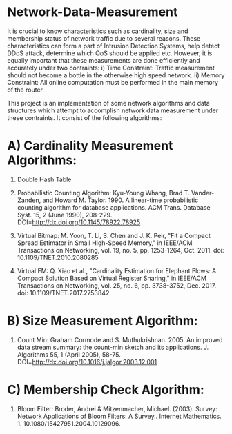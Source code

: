 # Network-Data-Measurement

It is crucial to know characteristics such as cardinality, size and membership status of network traffic due to several reasons. These
characteristics can form a part of Intrusion Detection Systems, help detect DDoS attack, determine which QoS should be applied etc. However, it is equally important that these measurements are done efficiently and accurately under two contraints:
i) Time Constraint: Traffic measurement should not become a bottle in the otherwise high speed network.
ii) Memory Constraint: All online computation must be performed in the main memory of the router.

This project is an implementation of some network algorithms and data structures which attempt to accomplish network data measurement under these contraints. It consist of the following algorithms:

# A) Cardinality Measurement Algorithms:

1) Double Hash Table

2) Probabilistic Counting Algorithm:
Kyu-Young Whang, Brad T. Vander-Zanden, and Howard M. Taylor. 1990. A linear-time probabilistic counting algorithm for database applications. ACM Trans. Database Syst. 15, 2 (June 1990), 208-229. DOI=http://dx.doi.org/10.1145/78922.78925

3) Virtual Bitmap:
M. Yoon, T. Li, S. Chen and J. K. Peir, "Fit a Compact Spread Estimator in Small High-Speed Memory," in IEEE/ACM Transactions on Networking, vol. 19, no. 5, pp. 1253-1264, Oct. 2011.
doi: 10.1109/TNET.2010.2080285

4) Virtual FM:
Q. Xiao et al., "Cardinality Estimation for Elephant Flows: A Compact Solution Based on Virtual Register Sharing," in IEEE/ACM Transactions on Networking, vol. 25, no. 6, pp. 3738-3752, Dec. 2017.
doi: 10.1109/TNET.2017.2753842

# B) Size Measurement Algorithm:

1) Count Min:
Graham Cormode and S. Muthukrishnan. 2005. An improved data stream summary: the count-min sketch and its applications. J. Algorithms 55, 1 (April 2005), 58-75. DOI=http://dx.doi.org/10.1016/j.jalgor.2003.12.001

# C) Membership Check Algorithm: 

1) Bloom Filter:
Broder, Andrei & Mitzenmacher, Michael. (2003). Survey: Network Applications of Bloom Filters: A Survey.. Internet Mathematics. 1. 10.1080/15427951.2004.10129096. 
